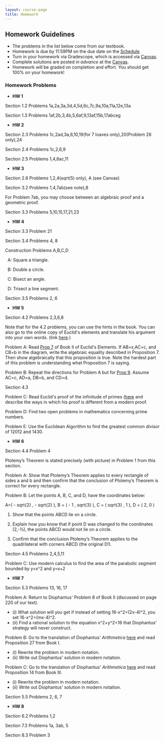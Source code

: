 ```yaml
---
layout: course-page
title: Homework
---
```


## Homework Guidelines

  * The problems in the list below come from our textbook.
  * Homework is due by 11:59PM on the due date on the [Schedule](assets/general/schedule.pdf).  
  * Turn in your homework via Gradescope, which is accessed via [Canvas](https://canvas.alaska.edu).
  * Complete solutions are posted _in advance_ at the [Canvas](https://canvas.alaska.edu). 
  * Homework will be graded on completion and effort.  You should get 100% on your homework!

### Homework Problems

  * **HW 1** 
  >
  Section 1.2 Problems 1a,2a,3a,3d,4,5d,6c,7c,9a,10a,11a,12e,13a
>
Section 1.3 Problems 1af,2b,3,4b,5,6af,9,13af,15b,17abceg
>
  * **HW 2** 
>
Section 2.3 Problems 1c,2ad,3a,6,10,19(for 7 loaves only),20(Problem 26 only),24
>
Section 2.4 Problems 1c,2,6,9
>
Section 2.5 Problems 1,4,6ac,11

 * **HW 3**
>
Section 2.6 Problems 1,2,4(sqrt(5) only), A (see Canvas)
>
Section 3.2 Problems 1,4,7ab(see note),8

For Problem 7ab, you may choose between an algebraic proof and a geometric proof.
>
Section 3.3 Problems 5,10,15,17,21,23

 * **HW 4**
 
 Section 3.3 Problem 21
 
 Section 3.4 Problems 4, 8 
 
 Construction Problems A,B,C,D
 
 &nbsp;&nbsp;A: Square a triangle.
 
 &nbsp;&nbsp;B: Double a circle.
 
 &nbsp;&nbsp;C: Bisect an angle.
 
 &nbsp;&nbsp;D: Trisect a line segment.

 
Section 3.5 Problems 2, 6

* **HW 5**

Section 4.2 Problems 2,3,6,8 

Note that for the 4.2 problems, you can use the hints in the book. You can also go to the online copy of Euclid's elements and translate his argument into your own words. (link [here](http://aleph0.clarku.edu/~djoyce/elements/elements.html).)

Problem A: Read [Prop 7](http://aleph0.clarku.edu/~djoyce/elements/bookII/propII7.html) of Book II of Euclid's Elements. If AB=x,AC=c, and CB=b in the diagram, write the algebraic equality described in Proposition 7. Then show algebraically that this proposition is true. Note the hardest part of this problem is understanding what Proposition 7 is saying.

Problem B: Repeat the directions for Problem A but for [Prop 9](http://aleph0.clarku.edu/~djoyce/elements/bookII/propII9.html). Assume AC=c, AD=a, DB=b, and CD=d.

Section 4.3

Problem C: Read Euclid's proof of the infinitude of primes ([here](http://aleph0.clarku.edu/~djoyce/elements/bookIX/propIX20.html) and describe the ways in which his proof is different from a modern proof.

Problem D: Find two open problems in mathematics concerning prime numbers. 

Problem E: Use the Euclidean Algorithm to find the greatest common divisor of 12012 and 1430.

* **HW 6**

Section 4.4 Problem 4

Ptolemy’s Theorem is stated precisely (with picture) in Problem 1 from this section.

Problem A: Show that Ptolemy’s Theorem applies to every rectangle of sides a and b and then
confirm that the conclusion of Ptolemy’s Theorem is correct for every rectangle.

Problem B: Let the points A, B, C, and D, have the coordinates below:

A=( - sqrt{2} , - sqrt{2} ), B = ( - 1 , sqrt{3} ), C = ( sqrt{3} , 1 ), D = ( 2, 0 )

1. Show that the points ABCD lie on a circle.

2. Explain how you know that if point D was changed to the coordinates (2,-½), the points
ABCD would not lie on a circle.

3. Confirm that the conclusion Ptolemy’s Theorem applies to the quadrilateral with corners
ABCD (the original D!).


Section 4.5 Problems 2,4,5,11

Problem C: Use modern calculus to find the area of the parabolic segment bounded by y=x^2
and y=x+2

* **HW 7** 

Section 5.3 Problems 13, 16, 17

Problem A: Return to Diophantus' Problem 8 of Book II (discussed on page 220 of our text). 
- (i) What solution will you get if instead of setting 16-x^2=(2x-4)^2, you set 16-x^2=(mx-4)^2.
- (ii) Find a rational solution to the equation x^2+y^2=16 that Diophantus' strategy will never construct.

Problem B: Go to the translation of Diophantus' *Arithmetica* [here](https://ia801603.us.archive.org/18/items/diophantusofalex00heatiala/diophantusofalex00heatiala.pdf) and read Proposition 27 from Book I.
- (i) Rewrite the problem in modern notation.
- (ii) Write out Diophantus' solution in modern notation.

Problem C: Go to the translation of Diophantus' *Arithmetica* [here](https://ia801603.us.archive.org/18/items/diophantusofalex00heatiala/diophantusofalex00heatiala.pdf) and read Proposition 14 from Book III.
- (i) Rewrite the problem in modern notation.
- (ii) Write out Diophantus' solution in modern notation.

Section 5.5 Problems 2, 6, 7

* **HW 8**

Section 6.2 Problems 1,2

Section 7.3 Problems 1a, 3ab, 5

Section 8.3 Problem 3  

